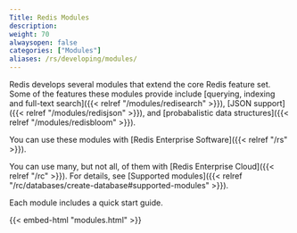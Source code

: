 ```yaml
---
Title: Redis Modules
description:
weight: 70
alwaysopen: false
categories: ["Modules"]
aliases: /rs/developing/modules/
---
```

Redis develops several modules that extend the core Redis feature set. Some of the features these modules provide include [querying, indexing and full-text search]({{< relref "/modules/redisearch" >}}), [JSON support]({{< relref "/modules/redisjson" >}}), and [probabalistic data structures]({{< relref "/modules/redisbloom" >}}).

You can use these modules with [Redis Enterprise Software]({{< relref "/rs" >}}).  

You can use many, but not all, of them with [Redis Enterprise Cloud]({{< relref "/rc" >}}).  For details, see [Supported modules]({{< relref "/rc/databases/create-database#supported-modules" >}}).

Each module includes a quick start guide.

{{< embed-html "modules.html" >}}
